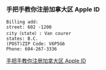### 手把手教你注册加拿大区 Apple ID

```
Billing add:
street: 602 -1200
city（state）: Van courer
states: B.C.
(POST)ZIP Code: V6P5G6
Phone: 604-267-3336
```

[手把手教你注册加拿大区 Apple ID](https://api.socialbase.cn/extapi/content/TGPOW3CFZKLLMPDQYVDR2QEHMAPECAG6R5QUZ7WHTRWUJAMY77NA====/TPVJTJQJUWNNT67TCXK6LVDSMSJEAGOYXXIVXVJ5EMVRD76UIZCA====/)

